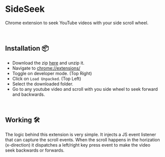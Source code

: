 # SideSeek
Chrome extension to seek YouTube videos with your side scroll wheel.

<br/>

## Installation 📦
- Download the zip [here](https://github.com/nmnjn/SideSeek/raw/main/SideSeek.zip) and unzip it.
- Navigate to [chrome://extensions/](chrome://extensions/)
- Toggle on developer mode. (Top Right)
- Click on `Load Unpacked`. (Top Left)
- Select the downloaded folder.
- Go to any youtube video and scroll with you side wheel to seek forward and backwards.

<br/>

## Working 🛠

The logic behind this extension is very simple. 
It injects a JS event listener that can capture the scroll events. When the scroll happens in the horization (x-direction) it dispatches a left/right key press event to make the video seek backwards or forwards.